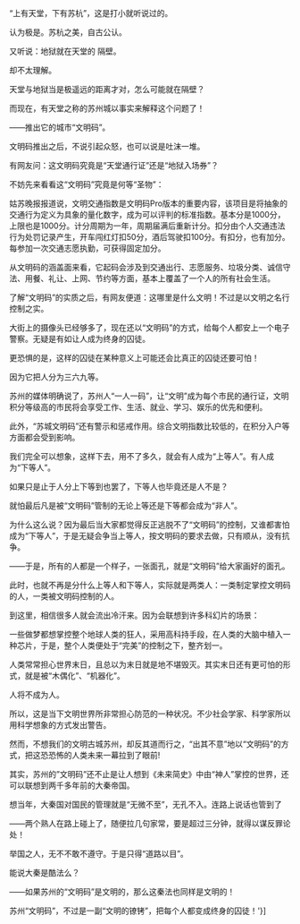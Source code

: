 “上有天堂，下有苏杭”，这是打小就听说过的。

认为极是。苏杭之美，自古公认。

又听说：地狱就在天堂的 隔壁。

却不太理解。

天堂与地狱当是极遥远的距离才对，怎么可能就在隔壁？

而现在，有天堂之称的苏州城以事实来解释这个问题了！

——推出它的城市“文明码”。

文明码推出之后，不说引起众怒，也可以说是吐沫一堆。

有网友问：这文明码究竟是“天堂通行证”还是“地狱入场券”？

不妨先来看看这“文明码”究竟是何等“圣物”：

姑苏晚报报道说，文明交通指数是文明码Pro版本的重要内容，该项目是将抽象的交通行为定义为具象的量化数字，成为可以评判的标准指数。基本分是1000分，上限也是1000分。计分周期为一年，周期届满后重新计分。扣分由个人交通违法行为处罚记录产生，开车闯红灯扣50分，酒后驾驶扣100分。有扣分，也有加分。每参加一次交通志愿执勤，可获得固定加分。

从文明码的涵盖面来看，它起码会涉及到交通出行、志愿服务、垃圾分类、诚信守法、用餐、礼让、上网、节约等方面，基本上覆盖了一个人的所有社会生活。

了解“文明码”的实质之后，有网友便道：这哪里是什么文明！不过是以文明之名行控制之实。

大街上的摄像头已经够多了，现在还以“文明码”的方式，给每个人都安上一个电子警察。无疑是有如让人成为终身的囚徒。

更恐惧的是，这样的囚徒在某种意义上可能还会比真正的囚徒还要可怕！

因为它把人分为三六九等。

苏州的媒体明确说了，苏州人“一人一码”，让“文明”成为每个市民的通行证，文明积分等级高的市民将会享受工作、生活、就业、学习、娱乐的优先和便利。

此外，“苏城文明码”还有警示和惩戒作用。综合文明指数比较低的，在积分入户等方面都会受到影响。

我们完全可以想象，这样下去，用不了多久，就会有人成为“上等人”。有人成为“下等人”。

如果只是止于人分上下等到也罢了，下等人也毕竟还是人不是？

就怕最后凡是被“文明码”管制的无论上等还是下等都会成为“非人”。

为什么这么说？因为最后当大家都觉得反正逃脱不了“文明码”的控制，又谁都害怕成为“下等人”，于是无疑会争当上等人，按文明码的要求去做，只有顺从，没有抗争。

——于是，所有的人都是一个样子，一张面孔，就是“文明码”给大家画好的面孔。

此时，也就不再是分什么上等人和下等人，实际就是两类人：一类制定掌控文明码的人，一类被文明码控制的人。

到这里，相信很多人就会流出冷汗来。因为会联想到许多科幻片的场景：

一些做梦都想掌控整个地球人类的狂人，采用高科持手段，在人类的大脑中植入一种芯片，于是，整个人类便处于“完美”的控制之下，整齐划一。

人类常常担心世界末日，且总以为末日就是地不堪毁灭。其实末日还有更可怕的形式，就是被“木偶化”、“机器化”。

人将不成为人。

所以，这是当下文明世界所非常担心防范的一种状况。不少社会学家、科学家所以用科学想象的方式发出警告。

然而，不想我们的文明古城苏州，却反其道而行之，“出其不意”地以“文明码”的方式，把这恐恐怖的人类未来一幕拉到了眼前!

其实，苏州的”文明码”还不止是让人想到《未来简史》中由“神人”掌控的世界，还可以联想到两千多年前的大秦帝国。

想当年，大秦国对国民的管理就是“无微不至”，无孔不入。连路上说话也管到了

——两个熟人在路上碰上了，随便拉几句家常，要是超过三分钟，就得以谋反罪论处！

举国之人，无不不敢不遵守。于是只得“道路以目”。

能说大秦是酷法么？

——如果苏州的“文明码”是文明的，那么这秦法也同样是文明的！

苏州“文明码”，不过是一副“文明的镣铐”，把每个人都变成终身的囚徒！'}]